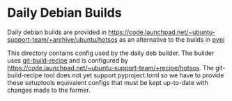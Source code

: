 # Daily Debian Builds

Daily debian builds are provided in https://code.launchpad.net/~ubuntu-support-team/+archive/ubuntu/hotsos as an alternative to the builds in [pypi](https://pypi.org/project/hotsos)

This directory contains config used by the daily deb builder. The builder uses [git-build-recipe](https://launchpad.net/git-build-recipe) and is configured by https://code.launchpad.net/~ubuntu-support-team/+recipe/hotsos. The git-build-recipe tool does not yet support pyproject.toml so we have to provide these setuptools equivalent configs that must be kept up-to-date with changes made to the former.

